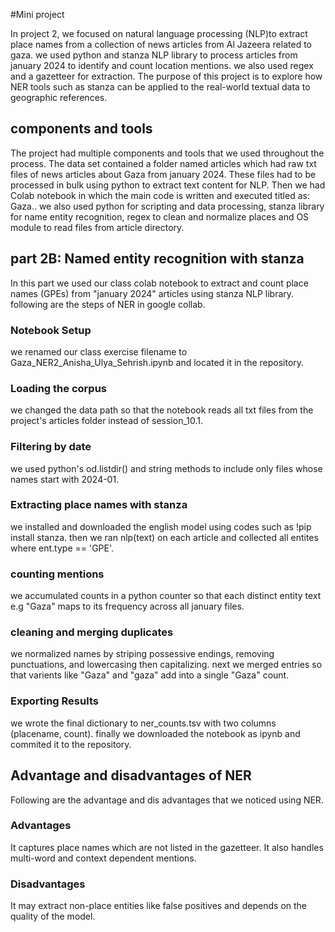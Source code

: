 #Mini project

In project 2, we focused on natural language processing (NLP)to extract place names from a collection of news articles from Al Jazeera related to gaza. we used python and stanza NLP library to process articles from january 2024 to identify and count location mentions. we also used regex and a gazetteer for extraction. The purpose of this project is to explore how NER tools such as stanza can be applied to the real-world textual data to geographic references.

## components and tools
The project had multiple components and tools that we used throughout the process. The data set contained a folder named articles which had raw txt files of news articles about Gaza from january 2024. These files had to be processed in bulk using python to extract text content for NLP. Then we had Colab notebook in which the main code is written and executed titled as: Gaza.. we also used python for scripting and data processing, stanza library for name entity recognition, regex to clean and normalize places and OS module to read files from article directory.

## part 2B: Named entity recognition with stanza
In this part we used our class colab notebook to extract and count place names (GPEs) from "january 2024" articles using stanza NLP library. following are the steps of NER in google collab.

### Notebook Setup
we renamed our class exercise filename to Gaza_NER2_Anisha_Ulya_Sehrish.ipynb and located it in the repository.
### Loading the corpus
we changed the data path so that the notebook reads all txt files from the project's articles folder instead of session_10.1.
### Filtering by date
we used python's od.listdir() and string methods to include only files whose names start with 2024-01.
### Extracting place names with stanza
we installed and downloaded the english model using codes such as !pip install stanza. then we ran nlp(text) on each article and collected all entites where ent.type == 'GPE'.
### counting mentions
we accumulated counts in a python counter so that each distinct entity text e.g "Gaza" maps to its frequency across all january files.
### cleaning and merging duplicates
we normalized names by striping possessive endings, removing punctuations, and lowercasing then capitalizing. next we merged entries so that varients like "Gaza" and "gaza" add into a single "Gaza" count.
### Exporting Results
we wrote the final dictionary to ner_counts.tsv with two columns (placename, count). finally we downloaded the notebook as ipynb and commited it to the repository.

## Advantage and disadvantages of NER
Following are the advantage and dis advantages that we noticed using NER.
### Advantages
It captures place names which are not listed in the gazetteer. It also handles multi-word and context dependent mentions.
### Disadvantages
It may extract non-place entities like false positives and depends on the quality of the model.






